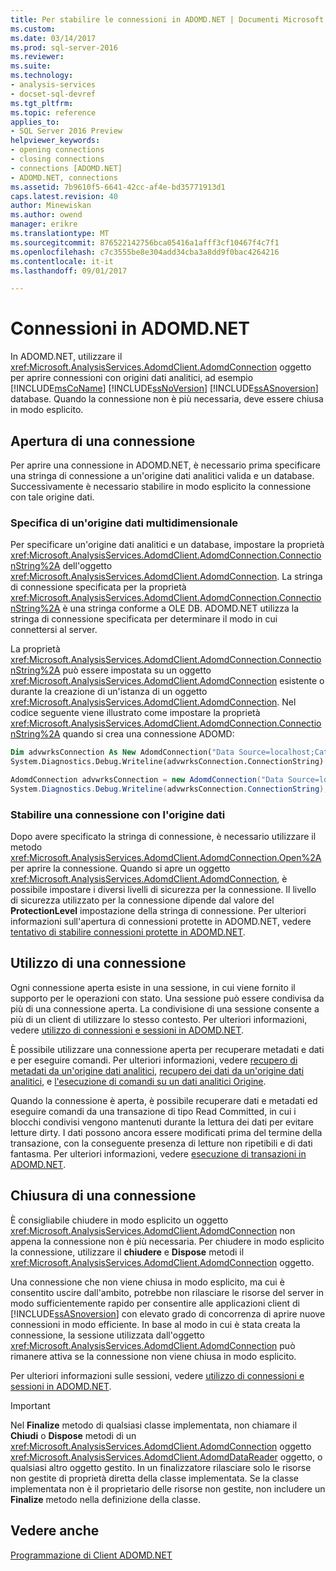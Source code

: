 ```yaml
---
title: Per stabilire le connessioni in ADOMD.NET | Documenti Microsoft
ms.custom: 
ms.date: 03/14/2017
ms.prod: sql-server-2016
ms.reviewer: 
ms.suite: 
ms.technology:
- analysis-services
- docset-sql-devref
ms.tgt_pltfrm: 
ms.topic: reference
applies_to:
- SQL Server 2016 Preview
helpviewer_keywords:
- opening connections
- closing connections
- connections [ADOMD.NET]
- ADOMD.NET, connections
ms.assetid: 7b9610f5-6641-42cc-af4e-bd35771913d1
caps.latest.revision: 40
author: Minewiskan
ms.author: owend
manager: erikre
ms.translationtype: MT
ms.sourcegitcommit: 876522142756bca05416a1afff3cf10467f4c7f1
ms.openlocfilehash: c7c3555be8e304add34cba3a8dd9f0bac4264216
ms.contentlocale: it-it
ms.lasthandoff: 09/01/2017

---
```

# <a name="connections-in-adomdnet"></a>Connessioni in ADOMD.NET
  In ADOMD.NET, utilizzare il <xref:Microsoft.AnalysisServices.AdomdClient.AdomdConnection> oggetto per aprire connessioni con origini dati analitici, ad esempio [!INCLUDE[msCoName](../../includes/msconame-md.md)] [!INCLUDE[ssNoVersion](../../includes/ssnoversion-md.md)] [!INCLUDE[ssASnoversion](../../includes/ssasnoversion-md.md)] database. Quando la connessione non è più necessaria, deve essere chiusa in modo esplicito.  
  
## <a name="opening-a-connection"></a>Apertura di una connessione  
 Per aprire una connessione in ADOMD.NET, è necessario prima specificare una stringa di connessione a un'origine dati analitici valida e un database. Successivamente è necessario stabilire in modo esplicito la connessione con tale origine dati.  
  
### <a name="specifying-a-multidimensional-data-source"></a>Specifica di un'origine dati multidimensionale  
 Per specificare un'origine dati analitici e un database, impostare la proprietà <xref:Microsoft.AnalysisServices.AdomdClient.AdomdConnection.ConnectionString%2A> dell'oggetto <xref:Microsoft.AnalysisServices.AdomdClient.AdomdConnection>. La stringa di connessione specificata per la proprietà <xref:Microsoft.AnalysisServices.AdomdClient.AdomdConnection.ConnectionString%2A> è una stringa conforme a OLE DB. ADOMD.NET utilizza la stringa di connessione specificata per determinare il modo in cui connettersi al server.  
  
 La proprietà <xref:Microsoft.AnalysisServices.AdomdClient.AdomdConnection.ConnectionString%2A> può essere impostata su un oggetto <xref:Microsoft.AnalysisServices.AdomdClient.AdomdConnection> esistente o durante la creazione di un'istanza di un oggetto <xref:Microsoft.AnalysisServices.AdomdClient.AdomdConnection>. Nel codice seguente viene illustrato come impostare la proprietà <xref:Microsoft.AnalysisServices.AdomdClient.AdomdConnection.ConnectionString%2A> quando si crea una connessione ADOMD:  
  
```vb  
Dim advwrksConnection As New AdomdConnection("Data Source=localhost;Catalog=AdventureWorksAS")  
System.Diagnostics.Debug.Writeline(advwrksConnection.ConnectionString)  
```  
  
```csharp  
AdomdConnection advwrksConnection = new AdomdConnection("Data Source=localhost;Catalog=AdventureWorksAS");  
System.Diagnostics.Debug.Writeline(advwrksConnection.ConnectionString);  
```  
  
### <a name="opening-a-connection-to-the-data-source"></a>Stabilire una connessione con l'origine dati  
 Dopo avere specificato la stringa di connessione, è necessario utilizzare il metodo <xref:Microsoft.AnalysisServices.AdomdClient.AdomdConnection.Open%2A> per aprire la connessione. Quando si apre un oggetto <xref:Microsoft.AnalysisServices.AdomdClient.AdomdConnection>, è possibile impostare i diversi livelli di sicurezza per la connessione. Il livello di sicurezza utilizzato per la connessione dipende dal valore del **ProtectionLevel** impostazione della stringa di connessione. Per ulteriori informazioni sull'apertura di connessioni protette in ADOMD.NET, vedere [tentativo di stabilire connessioni protette in ADOMD.NET](../../analysis-services/multidimensional-models-adomd-net-client/connections-in-adomd-net-establishing-secure-connections.md).  
  
## <a name="working-with-a-connection"></a>Utilizzo di una connessione  
 Ogni connessione aperta esiste in una sessione, in cui viene fornito il supporto per le operazioni con stato. Una sessione può essere condivisa da più di una connessione aperta. La condivisione di una sessione consente a più di un client di utilizzare lo stesso contesto. Per ulteriori informazioni, vedere [utilizzo di connessioni e sessioni in ADOMD.NET](../../analysis-services/multidimensional-models-adomd-net-client/connections-in-adomd-net-working-with-connections-and-sessions.md).  
  
 È possibile utilizzare una connessione aperta per recuperare metadati e dati e per eseguire comandi. Per ulteriori informazioni, vedere [recupero di metadati da un'origine dati analitici](../../analysis-services/multidimensional-models-adomd-net-client/retrieving-metadata-from-an-analytical-data-source.md), [recupero dei dati da un'origine dati analitici](../../analysis-services/multidimensional-models-adomd-net-client/retrieving-data-from-an-analytical-data-source.md), e [l'esecuzione di comandi su un dati analitici Origine](../../analysis-services/multidimensional-models-adomd-net-client/executing-commands-against-an-analytical-data-source.md).  
  
 Quando la connessione è aperta, è possibile recuperare dati e metadati ed eseguire comandi da una transazione di tipo Read Committed, in cui i blocchi condivisi vengono mantenuti durante la lettura dei dati per evitare letture dirty. I dati possono ancora essere modificati prima del termine della transazione, con la conseguente presenza di letture non ripetibili e di dati fantasma. Per ulteriori informazioni, vedere [esecuzione di transazioni in ADOMD.NET](../../analysis-services/multidimensional-models-adomd-net-client/connections-in-adomd-net-performing-transactions.md).  
  
## <a name="closing-a-connection"></a>Chiusura di una connessione  
 È consigliabile chiudere in modo esplicito un oggetto <xref:Microsoft.AnalysisServices.AdomdClient.AdomdConnection> non appena la connessione non è più necessaria. Per chiudere in modo esplicito la connessione, utilizzare il **chiudere** e **Dispose** metodi il <xref:Microsoft.AnalysisServices.AdomdClient.AdomdConnection> oggetto.  
  
 Una connessione che non viene chiusa in modo esplicito, ma cui è consentito uscire dall'ambito, potrebbe non rilasciare le risorse del server in modo sufficientemente rapido per consentire alle applicazioni client di [!INCLUDE[ssASnoversion](../../includes/ssasnoversion-md.md)] con elevato grado di concorrenza di aprire nuove connessioni in modo efficiente. In base al modo in cui è stata creata la connessione, la sessione utilizzata dall'oggetto <xref:Microsoft.AnalysisServices.AdomdClient.AdomdConnection> può rimanere attiva se la connessione non viene chiusa in modo esplicito.  
  
 Per ulteriori informazioni sulle sessioni, vedere [utilizzo di connessioni e sessioni in ADOMD.NET](../../analysis-services/multidimensional-models-adomd-net-client/connections-in-adomd-net-working-with-connections-and-sessions.md).  
  
> [!IMPORTANT]  
>  Nel **Finalize** metodo di qualsiasi classe implementata, non chiamare il **Chiudi** o **Dispose** metodi di un <xref:Microsoft.AnalysisServices.AdomdClient.AdomdConnection> oggetto <xref:Microsoft.AnalysisServices.AdomdClient.AdomdDataReader> oggetto, o qualsiasi altro oggetto gestito. In un finalizzatore rilasciare solo le risorse non gestite di proprietà diretta della classe implementata. Se la classe implementata non è il proprietario delle risorse non gestite, non includere un **Finalize** metodo nella definizione della classe.  
  
## <a name="see-also"></a>Vedere anche  
 [Programmazione di Client ADOMD.NET](../../analysis-services/multidimensional-models-adomd-net-client/adomd-net-client-programming.md)  
  
  
